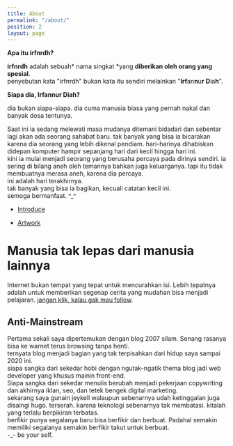 ```yaml
---
title: About
permalink: "/about/"
position: 2
layout: page
---
```


**Apa itu irfnrdh?**

**irfnrdh** adalah sebuah* nama singkat *yang **diberikan oleh orang yang spesial**. \
penyebutan kata "irfnrdh" bukan kata itu sendiri melainkan "**Irf**an**n**u**r** **D**ia**h**".

**Siapa dia, Irfannur Diah?**

dia bukan siapa-siapa. 
dia cuma manusia biasa yang pernah nakal dan banyak dosa tentunya.<br/>

Saat ini ia sedang melewati masa mudanya ditemani bidadari dan sebentar lagi akan ada seorang sahabat baru.
tak banyak yang bisa ia bicarakan karena dia seorang yang lebih dikenal pendiam.
hari-harinya dihabiskan didepan komputer hampir sepanjang hari dari kecil hingga hari ini.
<br/>
kini ia mulai menjadi seorang yang berusaha percaya pada dirinya sendiri.
ia sering di bilang aneh oleh temannya bahkan juga keluarganya.
tapi itu tidak membuatnya merasa aneh, karena dia percaya.
<br/>
ini adalah hari terakhirnya.
<br/>
tak banyak yang bisa ia bagikan, kecuali catatan kecil ini.
<br/>
semoga bermanfaat. ^_^
<br/>

* [Introduce](https://irfnrdh.github.io/intro/)

* [Artwork](https://irfnrdh.github.io/karya/)

# Manusia tak lepas dari manusia lainnya

Internet bukan tempat yang tepat untuk mencurahkan isi. Lebih tepatnya adalah untuk memberikan segenap cerita yang mudahan bisa menjadi pelajaran. [jangan klik, kalau gak mau follow](https://instagram.com/irfnrdh).

## Anti-Mainstream

Pertama sekali saya dipertemukan dengan blog 2007 silam. Senang rasanya bisa ke warnet terus browsing tanpa henti. <br/>
ternyata blog menjadi bagian yang tak terpisahkan dari hidup saya sampai 2020 ini. <br/>
siapa sangka dari sekedar hobi dengan ngutak-ngatik thema blog jadi web developer yang khusus mainin front-end.<br/>
Siapa sangka dari sekedar menulis berubah menjadi pekerjaan copywriting dan akhirnya iklan, seo, dan tetek bengek digital marketing.
<br/>
sekarang saya gunain jeykell walaupun sebenarnya udah ketinggalan juga disaingi hugo.
terserah. karena teknologi sebenarnya tak membatasi. kitalah yang terlalu berpikiran terbatas.
<br/>
berfikir punya segalanya baru bisa berfikir dan berbuat. Padahal semakin memiliki segalanya semakin berfikir takut untuk berbuat.
<br/>
-_- be your self.